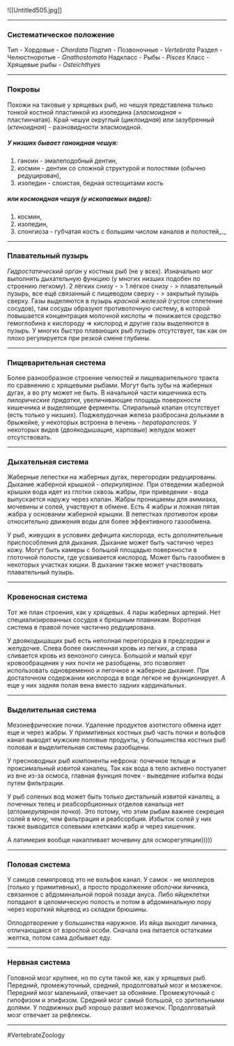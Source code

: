 ![[Untitled505.jpg]]

---

### Систематическое положение

Тип - Хордовые - *Chordata*
	Подтип - Позвоночные - *Vertebrata*
		Раздел - Челюстноротые - *Gnathostomata*
			Надкласс - Рыбы - *Pisces*
				Класс - Хрящевые рыбы - *Osteichthyes*

---

### Покровы

Похожи на таковые у хрящевых рыб, но чешуя представлена только тонкой костной пластинкой из изопедина (_эласмоидная_ = пластинчатая). Край чешуи округлый (_циклоидная_) или зазубренный (_ктеноидная_) - разновидности эласмоидной.  

##### У низших бывает _ганоидная_ _чешуя:_

1. ганоин - эмалеподобный дентин,
2. космин - дентин со сложной структурой и полостями (обычно редуцирован),
3. изопедин - слоистая, бедная остеоцитами кость

##### или _космоидная чешуя_ (у ископаемых видов):

1. космин,
2. изопедин,
3. спонгиоза - губчатая кость с большим числом каналов и полостей_._

---

### Плавательный пузырь

_Гидростатический орган_ у костных рыб (не у всех). Изначально мог выполнять дыхательную функцию (у многих низших подобен по строению легкому). 2 лёгких снизу - > 1 лёгкое снизу - > плавательный пузырь, все ещё связанный с пищеводом сверху - > закрытый пузырь сверху. Газы выделяются в пузырь _красной железой_ (густое сплетение сосудов), там сосуды образуют противоточную систему, в которой повышается концентрация молочной кислоты => понижается сродство гемоглобина к кислороду => кислород и другие газы выделяются в пузырь. У многих быстро плавающих рыб пузырь отсутствует, так как он плохо регулируется при резкой смене глубины.

---

### Пищеварительная система

Более разнообразное строение челюстей и пищеварительного тракта по сравнению с хрящевыми рыбами. Могут быть зубы на жаберных дугах, а во рту может не быть. В начальной части кишечника есть _пилорические придатки_, увеличивающие площадь поверхности кишечника и выделяющие ферменты. Спиральный клапан отсутствует (есть только у низших). Поджелудочная железа разбросана дольками в брыжейке, у некоторых встроена в печень - _hepatopancreas._ У некоторых видов (двоякодышащие, карповые) желудок может отсутствовать.

---

### Дыхательная система

Жаберные лепестки на жаберных дугах, перегородки редуцированы. Дыхание жаберной крышкой - _оперкулярное._ При отведении жаберной крышки вода идет из глотки сквозь жабры, при приведении - вода выпускается наружу через клапан. Жабры проницаемы для аммиака, мочевины и солей, участвуют в обмене. Есть 4 жабры и ложная пятая жабра у основании жаберной крышки. В лепестках _противоток_ крови относительно движения воды для более эффективного газообмена.

У рыб, живущих в условиях дефицита кислорода, есть дополнительные приспособления для дыхания. Дыхание может быть частично через кожу. Могут быть камеры с большой площадью поверхности в глоточной полости, где усваивается кислород. Может быть газообмен в некоторых участках кишки. В дыхании также может участвовать плавательный пузырь.

---

### Кровеносная система

Тот же план строения, как у хрящевых. 4 пары жаберных артерий. Нет специализированных сосудов к брюшным плавникам. Воротная система в правой почке частично редуцирована.

У двоякодышащих рыб есть неполная перегородка в предсердии и желудочке. Слева более окисленная кровь из легких, а справа сливается кровь из венозного синуса. Большой и малый круг кровообращения у них почти не разобщены, это позволяет использовать одновременно и легочное и жаберное дыхание. При достаточном содержании кислорода в воде легкое не функционирует. А еще у них задняя полая вена вместо задних кардинальных.

---

### Выделительная система

Мезонефрические почки. Удаление продуктов азотистого обмена идет еще и через жабры. У примитивных костных рыб часть почки и вольфов канал выводят мужские половые продукты, у большинства костных рыб половая и выделительная системы разобщены.

У пресноводных рыб компоненты нефрона: почечное тельце и проксимальный извитой каналец. Так как вода в тело активно постуапет из вне из-за осмоса, главная функция почек - выведение избытка воды путем фильтрации.

У рыб соленых вод может быть только дистальный извитой каналец, а почечных телец и реабсорбционных отделов канальца нет (_агломерулярная почка_). Это потому, что этим рыбам важнее секреция солей в мочу, чем фильтрация и реабсорбция. Избыток солей у них также выводится солевыми клетками жабр и через кишечник.

А латимерия вообще накапливает мочевину для осморегуляции)))))

---

### Половая система

У самцов семяпровод это не вольфов канал. У самок - не мюллеров (только у примитивных), а просто продолжение оболочки яичника, связанное с абдоминальной порой позади ануса. Либо яйцеклетки попадают в целомическую полость и потом в абдоминальную пору через короткий яйцевод из складки брюшины.

Оплодотворение у большинства наружное. Из яйца выходит личинка, отличающаяся от взрослой особи. Сначала она питается остатками желтка, потом сама добывает еду.

---

### Нервная система

Головной мозг крупнее, но по сути такой же, как у хрящевых рыб. Передний, промежуточный, средний, продолговатый мозг и мозжечок. Передний мозг маленький, отвечает за обоняние. Промежуточный с гипофизом и эпифизом. Средний мозг самый большой, со зрительными долями. У подвижных рыб хорошо развит мозжечок. Продолговатый мозг отвечает за рефлексы.

---
#VertebrateZoology 